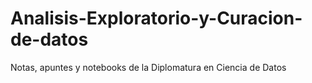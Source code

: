 # Analisis-Exploratorio-y-Curacion-de-datos
Notas, apuntes y notebooks de la Diplomatura en Ciencia de Datos
